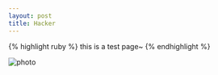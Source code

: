 ```yaml
---
layout: post
title: Hacker
---
```


{% highlight ruby %}
this is a test page~
{% endhighlight %}

![photo](/photos/d92d87f69e10cd30c7a624800df2d01d.jpg)
